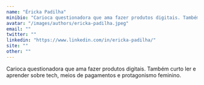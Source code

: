 ```yaml
---
name: "Éricka Padilha"
minibio: "Carioca questionadora que ama fazer produtos digitais. Também curto ler e aprender sobre tech, meios de pagamentos e protagonismo feminino."
avatar: "/images/authors/ericka-padilha.jpeg"
email: ""
twitter: ""
linkedin: "https://www.linkedin.com/in/ericka-padilha/"
site: ""
other: ""
---
```


Carioca questionadora que ama fazer produtos digitais. Também curto ler e aprender sobre tech, meios de pagamentos e protagonismo feminino.



